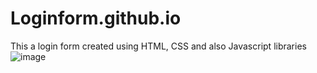# Loginform.github.io
This a login form created using HTML, CSS and also Javascript libraries
![image](https://github.com/shivah12/Loginform.github.io/assets/114981873/2c76c976-ee7f-48db-a2fc-97f169f4e9cc)
